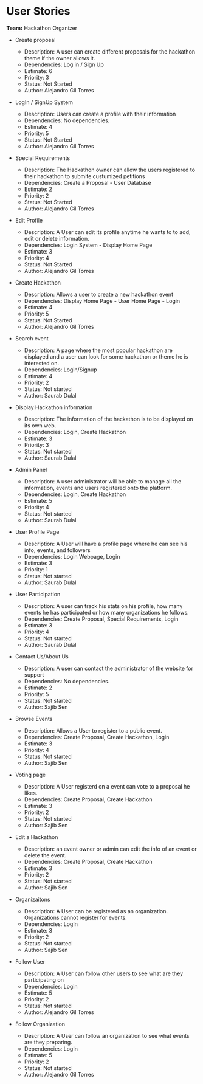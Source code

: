 # User Stories

**Team:** Hackathon Organizer

- Create proposal
  - Description: A user can create different proposals for the hackathon theme if the owner allows it.
  - Dependencies: Log in / Sign Up
  - Estimate: 6
  - Priority: 3
  - Status: Not Started
  - Author: Alejandro Gil Torres

- LogIn / SignUp System
  - Description: Users can create a profile with their information
  - Dependencies: No dependencies.
  - Estimate: 4
  - Priority: 5
  - Status: Not Started
  - Author: Alejandro Gil Torres

- Special Requirements
  - Description: The Hackathon owner can allow the users registered to their hackathon to submite custumized petitions
  - Dependencies: Create a Proposal - User Database
  - Estimate: 2
  - Priority: 2
  - Status: Not Started
  - Author: Alejandro Gil Torres

- Edit Profile
  - Description: A User can edit its profile anytime he wants to to add, edit or delete information.
  - Dependencies: Login System - Display Home Page
  - Estimate: 3
  - Priority: 4
  - Status: Not Started
  - Author: Alejandro Gil Torres

- Create Hackathon
  - Description: Allows a user to create a new hackathon event
  - Dependencies: Display Home Page - User Home Page - Login
  - Estimate: 4
  - Priority: 5
  - Status: Not Started
  - Author: Alejandro Gil Torres
  
- Search event
  - Description: A page where the most popular hackathon are displayed and a user can look for some hackathon or theme he is interested on.
  - Dependencies: Login/Signup
  - Estimate: 4 
  - Priority: 2
  - Status: Not started
  - Author: Saurab Dulal

- Display Hackathon information
  - Description: The information of the hackathon is to be displayed on its own web.
  - Dependencies: Login, Create Hackathon 
  - Estimate: 3
  - Priority: 3
  - Status: Not started
  - Author: Saurab Dulal

- Admin Panel
  - Description: A user administrator will be able to manage all the information, events and users registered onto the platform.
  - Dependencies: Login, Create Hackathon
  - Estimate: 5 
  - Priority: 4
  - Status: Not started
  - Author: Saurab Dulal 

- User Profile Page 
  - Description: A User will have a profile page where he can see his info, events, and followers
  - Dependencies: Login Webpage, Login
  - Estimate: 3 
  - Priority: 1 
  - Status: Not started
  - Author: Saurab Dulal 

- User Participation 
  - Description: A user can track his stats on his profile, how many events he has participated or how many organizations he follows.
  - Dependencies: Create Proposal, Special Requirements, Login
  - Estimate: 3 
  - Priority: 4
  - Status: Not started
  - Author: Saurab Dulal 

- Contact Us/About Us
  - Description: A user can contact the administrator of the website for support
  - Dependencies: No dependencies.
  - Estimate: 2 
  - Priority: 5
  - Status: Not started
  - Author: Sajib Sen

- Browse Events
  - Description: Allows a User to register to a public event. 
  - Dependencies: Create Proposal, Create Hackathon, Login
  - Estimate: 3 
  - Priority: 4
  - Status: Not started
  - Author: Sajib Sen

- Voting page
  - Description: A User registerd on a event can vote to a proposal he likes.
  - Dependencies: Create Proposal, Create Hackathon
  - Estimate: 3 
  - Priority: 2
  - Status: Not started
  - Author: Sajib Sen

- Edit a Hackathon
  - Description: an event owner or admin can edit the info of an event or delete the event.
  - Dependencies: Create Proposal, Create Hackathon
  - Estimate: 3 
  - Priority: 2
  - Status: Not started
  - Author: Sajib Sen

- Organizaitons
  - Description: A User can be registered as an organization. Organizations cannot register for events.
  - Dependencies: LogIn
  - Estimate: 3 
  - Priority: 2
  - Status: Not started
  - Author: Sajib Sen

- Follow User
  - Description: A User can follow other users to see what are they participating on
  - Dependencies: Login
  - Estimate: 5
  - Priority: 2
  - Status: Not started
  - Author: Alejandro Gil Torres

- Follow Organization
  - Description: A User can follow an organization to see what events are they preparing.
  - Dependencies: LogIn
  - Estimate: 5 
  - Priority: 2
  - Status: Not started
  - Author: Alejandro Gil Torres
  
  
